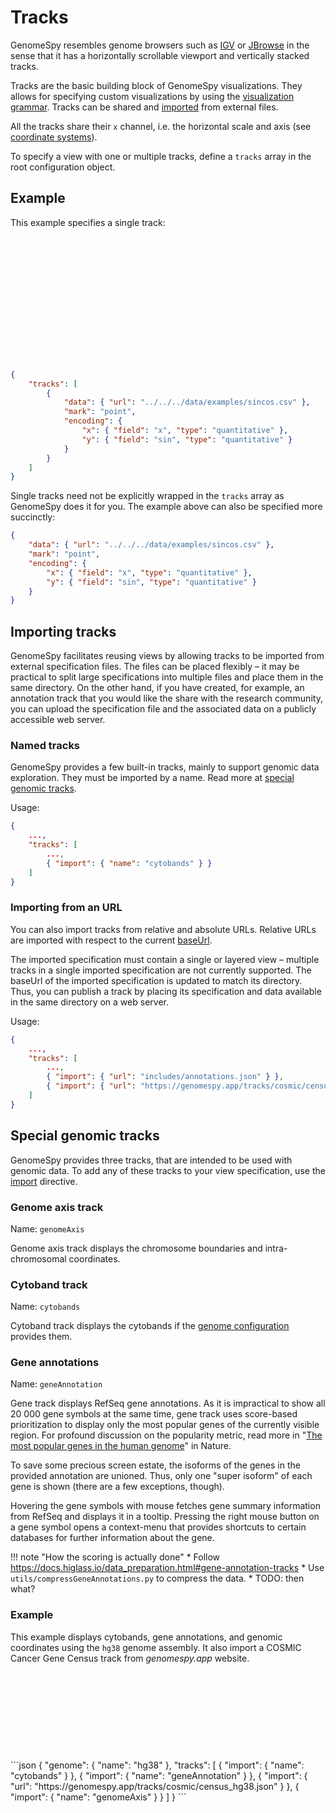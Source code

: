 # Tracks

GenomeSpy resembles genome browsers such as
[IGV](http://software.broadinstitute.org/software/igv/) or
[JBrowse](https://jbrowse.org) in the sense that it has a horizontally
scrollable viewport and vertically stacked tracks.

Tracks are the basic building block of GenomeSpy visualizations. They allows
for specifying custom visualizations by using the [visualization
grammar](../grammar/index.md). Tracks can be shared and
[imported](#importing-tracks) from external files.

All the tracks share their `x` channel, i.e. the horizontal scale and axis
(see [coordinate systems](./coordinate-system.md)).

To specify a view with one or multiple tracks, define a `tracks` array
in the root configuration object.

## Example

This example specifies a single track:

<div class="embed-example">
<div class="embed-container" style="height: 200px"></div>
<div class="embed-spec">

```json
{
    "tracks": [
        {
            "data": { "url": "../../../data/examples/sincos.csv" },
            "mark": "point",
            "encoding": {
                "x": { "field": "x", "type": "quantitative" },
                "y": { "field": "sin", "type": "quantitative" }
            }
        }
    ]
}
```

</div>
</div>

Single tracks need not be explicitly wrapped in the `tracks` array as
GenomeSpy does it for you. The example above can also be specified more
succinctly:

```json
{
    "data": { "url": "../../../data/examples/sincos.csv" },
    "mark": "point",
    "encoding": {
        "x": { "field": "x", "type": "quantitative" },
        "y": { "field": "sin", "type": "quantitative" }
    }
}
```

## Importing tracks

GenomeSpy facilitates reusing views by allowing tracks to be imported from
external specification files. The files can be placed flexibly – it may be
practical to split large specifications into multiple files and place them in
the same directory. On the other hand, if you have created, for example, an
annotation track that you would like the share with the research community,
you can upload the specification file and the associated data on a publicly
accessible web server.

### Named tracks

GenomeSpy provides a few built-in tracks, mainly to support genomic data
exploration. They must be imported by a name. Read more at [special genomic
tracks](#special-genomic-tracks).

Usage:

```json
{
    ...,
    "tracks": [
        ...,
        { "import": { "name": "cytobands" } }
    ]
}
```

### Importing from an URL

You can also import tracks from relative and absolute URLs. Relative URLs
are imported with respect to the current [baseUrl](TODO!).

The imported specification must contain a single or layered view – multiple
tracks in a single imported specification are not currently supported. The
baseUrl of the imported specification is updated to match its directory.
Thus, you can publish a track by placing its specification and data available
in the same directory on a web server.

Usage:

```json
{
    ...,
    "tracks": [
        ...,
        { "import": { "url": "includes/annotations.json" } },
        { "import": { "url": "https://genomespy.app/tracks/cosmic/census_hg38.json" } }
    ]
}
```


## Special genomic tracks

GenomeSpy provides three tracks, that are intended to be used with genomic
data. To add any of these tracks to your view specification, use the
[import](#importing-tracks) directive.

### Genome axis track

Name: `genomeAxis`

Genome axis track displays the chromosome boundaries and intra-chromosomal
coordinates.

### Cytoband track

Name: `cytobands`

Cytoband track displays the cytobands if the [genome
configuration](coordinate-system.md#genomic-coordinates) provides them.

### Gene annotations

Name: `geneAnnotation`

Gene track displays RefSeq gene annotations. As it is impractical to show all
20 000 gene symbols at the same time, gene track uses score-based
prioritization to display only the most popular genes of the currently
visible region. For profound discussion on the popularity metric, read more
in "[The most popular genes in the human
genome](https://www.nature.com/articles/d41586-017-07291-9)" in Nature.

To save some precious screen estate, the isoforms of the genes in the
provided annotation are unioned. Thus, only one "super isoform" of each gene
is shown (there are a few exceptions, though).

Hovering the gene symbols with mouse fetches gene summary information from RefSeq
and displays it in a tooltip. Pressing the right mouse button on a gene symbol
opens a context-menu that provides shortcuts to certain databases for further
information about the gene.

!!! note "How the scoring is actually done"
    * Follow https://docs.higlass.io/data_preparation.html#gene-annotation-tracks
    * Use `utils/compressGeneAnnotations.py` to compress the data.
    * TODO: then what?

### Example

This example displays cytobands, gene annotations, and genomic coordinates
using the `hg38` genome assembly. It also import a COSMIC Cancer Gene Census
track from *genomespy.app* website.

<div class="embed-example">
    <div class="embed-container" style="height: 140px"></div>
    <div class="embed-spec">
```json
{
    "genome": { "name": "hg38" },
    "tracks": [
        { "import": { "name": "cytobands" } },
        { "import": { "name": "geneAnnotation" } },
        { "import": { "url": "https://genomespy.app/tracks/cosmic/census_hg38.json" } },
        { "import": { "name": "genomeAxis" } }
    ]
}
```
    </div>

</div>
